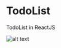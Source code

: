 # TodoList
TodoList in ReactJS

![alt text](https://ramom.com.br/wp-content/uploads/2020/12/ImagemTOdoLis.png)
